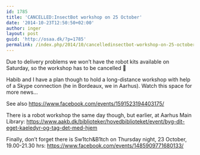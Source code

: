 ```yaml
---
id: 1785
title: 'CANCELLED:InsectBot workshop on 25 October'
date: '2014-10-23T12:50:50+02:00'
author: inger
layout: post
guid: 'http://osaa.dk/?p=1785'
permalink: /index.php/2014/10/cancelledinsectbot-workshop-on-25-october/
---
```


Due to delivery problems we won’t have the robot kits available on Saturday, so the workshop has to be cancelled 🙁

Habib and I have a plan though to hold a long-distance workshop with help of a Skype connection (he in Bordeaux, we in Aarhus). Watch this space for more news…

See also https://www.facebook.com/events/1591523194403175/

There is a robot workshop the same day though, but earlier, at Aarhus Main Library: https://www.aakb.dk/biblioteker/hovedbiblioteket/event/byg-dit-eget-kaeledyr-og-tag-det-med-hjem

Finally, don’t forget there is Sw1tch&amp;B1tch on Thursday night, 23 October, 19.00-21.30 hrs: https://www.facebook.com/events/1485909771680133/